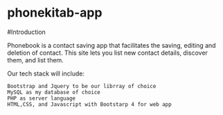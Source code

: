 # phonekitab-app
#Introduction

Phonebook is a contact saving app that facilitates the saving, editing and deletion of contact. This site lets you list new  contact details, discover them, and list them.


Our tech stack will include:

    Bootstrap and Jquery to be our librray of choice
    MySQL as my database of choice
    PHP as server language
    HTML,CSS, and Javascript with Bootstarp 4 for web app

    
